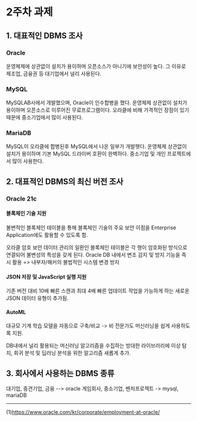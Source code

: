 # 2주차 과제

## 1. 대표적인 DBMS 조사

### Oracle

운영체제에 상관없이 설치가 용이하며 오픈소스가 아니기에 보안성이 높다. 그 이유로 제조업, 금융권 등 대기업에서 널리 사용된다.

### MySQL

MySQLAB사에서 개발했으며, Oracle이 인수합병을 했다.
운영체제 상관없이 설치가 용이하며 오픈소스로 이루어진 무료프로그램이다. 오라클에 비해 가격적인 장점이 있기 때문에 중소기업에서 많이 사용된다. 

### MariaDB

MySQL이 오라클에 합병된후 MySQL에서 나온 일부가 개발햇다. 운영체제 상관없이 설치가 용이하며 기본 MySQL 드라이버 호환이 완벽하다. 중소기업 및 개인 프로젝트에서 많이 사용한다.

## 2. 대표적인 DBMS의 최신 버전 조사

### Oracle 21c

#### 블록체인 기술 지원

불변적인 블록체인 테이블을 통해 블록체인 기술의 주요 보안 이점을 Enterprise Application에도 활용할 수 있도록 함.

오라클 암호 보안 데이터 관리의 일환인 블록체인 테이블은 각 행이 암호화된 방식으로 연결되어 불변성의 특성을 갖게 된다.
Oracle DB 내에서 변조 감지 및 방지 기능을 즉시 활용
=> 내부자/해커의 불법적인 시스템 변경 방지

#### JSON 저장 및 JavaScript 실행 지원

기존 버전 대비 10배 빠른 스캔과 최대 4배 빠른 업데이트 작업을 가능하게 하는 새로운 JSON 데이터 유형이 추가됨.

#### AutoML

대규모 기계 학습 모델을 자동으로 구축/비교
-> 비 전문가도 머신러닝을 쉽게 사용하도록 지원.

DB내에서 널리 활용되는 머신러닝 알고리즘을 수집하는 방대한 라이브러리에 이상 탐지, 회귀 분석 및 딥러닝 분석을 위한 알고리즘 새롭게 추가.


## 3. 회사에서 사용하는 DBMS 종류

대기업, 중견기업, 금융 --> oracle
게임회사, 중소기업, 벤처프로젝트 -> mysql, mariaDB


----
(1)https://www.oracle.com/kr/corporate/employment-at-oracle/